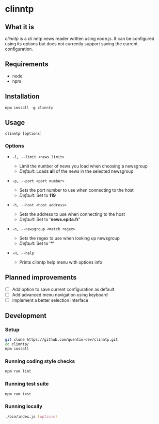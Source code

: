 # clinntp

## What it is

*clinntp* is a cli nntp news reader written using node.js. It can be configured
using its options but does not currently support saving the current configuration.

## Requirements
* node
* npm

## Installation
`npm install -g clinntp`

## Usage
`clinntp [options]`

### Options

* `-l, --limit <news limit>`
  * Limit the number of news you load when choosing a newsgroup
  * *Default:* Loads **all** of the news in the selected newsgroup

* `-p, --port <port number>`
  * Sets the port number to use when connecting to the host
  * *Default:* Set to **119**

* `-h, --host <host address>`
  * Sets the address to use when connecting to the host
  * *Default*: Set to **'news.epita.fr'**

* `-n, --newsgroup <match regex>`
  * Sets the regex to use when looking up newsgroup
  * *Default:* Set to **'*'**

* `-H, --help`
  * Prints clinntp help menu with options info

## Planned improvements

* [ ] Add option to save current configuration as default
* [ ] Add advanced menu navigation using keyboard
* [ ] Implement a better selection interface

## Development

### Setup

```bash
git clone https://github.com/quentin-dev/clinntp.git
cd clinntp/
npm install
```

### Running coding style checks
```bash
npm run lint
```

### Running test suite
```bash
npm run test
```

### Running locally
```bash
./bin/index.js [options]
```